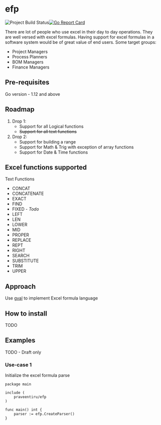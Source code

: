 # efp

![Project Build Status](https://travis-ci.com/praveentiru/efp.svg?branch=master)[![Go Report Card](https://goreportcard.com/badge/github.com/praveentiru/efp)](https://goreportcard.com/report/github.com/praveentiru/efp)

There are lot of people who use excel in their day to day operations. They are well versed with excel formulas. Having support for excel formulas in a software system would be of great value of end users. Some target groups:

* Project Managers
* Process Planners
* BOM Managers
* Finance Managers

## Pre-requisites

Go version - 1.12 and above

## Roadmap

1. Drop 1:
    * Support for all Logical functions
    * ~~Support for all text functions~~
2. Drop 2:
    * Support for building a range
    * Support for Math & Trig with exception of array functions
    * Support for Date & Time functions

## Excel functions supported

Text Functions

* CONCAT
* CONCATENATE
* EXACT
* FIND
* FIXED - *Todo*
* LEFT
* LEN
* LOWER
* MID
* PROPER
* REPLACE
* REPT
* RIGHT
* SEARCH
* SUBSTITUTE
* TRIM
* UPPER

## Approach

Use [gval](https://github.com/PaesslerAG/gval) to implement Excel formula language

## How to install

TODO

## Examples

TODO - Draft only

### Use-case 1

Initialize the excel formula parse

```golang
package main

include (
    praveentiru/efp
)

func main() int {
    parser := efp.CreateParser()
}
```
